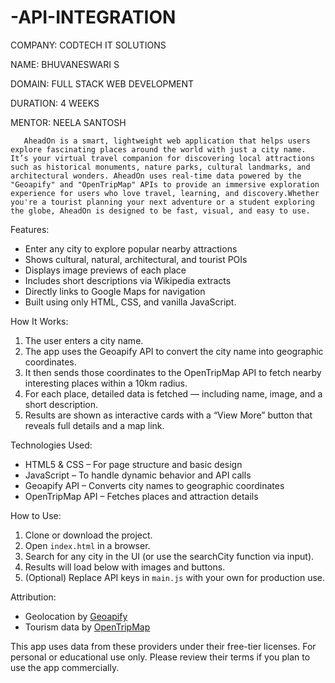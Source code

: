 # -API-INTEGRATION

   COMPANY: CODTECH IT SOLUTIONS

   NAME: BHUVANESWARI S

   DOMAIN: FULL STACK WEB DEVELOPMENT

   DURATION: 4 WEEKS

   MENTOR: NEELA SANTOSH

  
       AheadOn is a smart, lightweight web application that helps users explore fascinating places around the world with just a city name. It’s your virtual travel companion for discovering local attractions such as historical monuments, nature parks, cultural landmarks, and architectural wonders. AheadOn uses real-time data powered by the "Geoapify" and "OpenTripMap" APIs to provide an immersive exploration experience for users who love travel, learning, and discovery.Whether you're a tourist planning your next adventure or a student exploring the globe, AheadOn is designed to be fast, visual, and easy to use.

Features:

-  Enter any city to explore popular nearby attractions
-  Shows cultural, natural, architectural, and tourist POIs
-  Displays image previews of each place
-  Includes short descriptions via Wikipedia extracts
-  Directly links to Google Maps for navigation
-  Built using only HTML, CSS, and vanilla JavaScript.

How It Works:

1. The user enters a city name.
2. The app uses the Geoapify API to convert the city name into geographic coordinates.
3. It then sends those coordinates to the OpenTripMap API to fetch nearby interesting places within a 10km radius.
4. For each place, detailed data is fetched — including name, image, and a short description.
5. Results are shown as interactive cards with a “View More” button that reveals full details and a map link.

 Technologies Used:

- HTML5 & CSS – For page structure and basic design
- JavaScript – To handle dynamic behavior and API calls
- Geoapify API – Converts city names to geographic coordinates
- OpenTripMap API – Fetches places and attraction details

 How to Use:

1. Clone or download the project.
2. Open `index.html` in a browser.
3. Search for any city in the UI (or use the searchCity function via input).
4. Results will load below with images and buttons.
5. (Optional) Replace API keys in `main.js` with your own for production use.

 Attribution:

- Geolocation by [Geoapify](https://www.geoapify.com)
- Tourism data by [OpenTripMap](https://opentripmap.io)

This app uses data from these providers under their free-tier licenses. For personal or educational use only. Please review their terms if you plan to use the app commercially.

